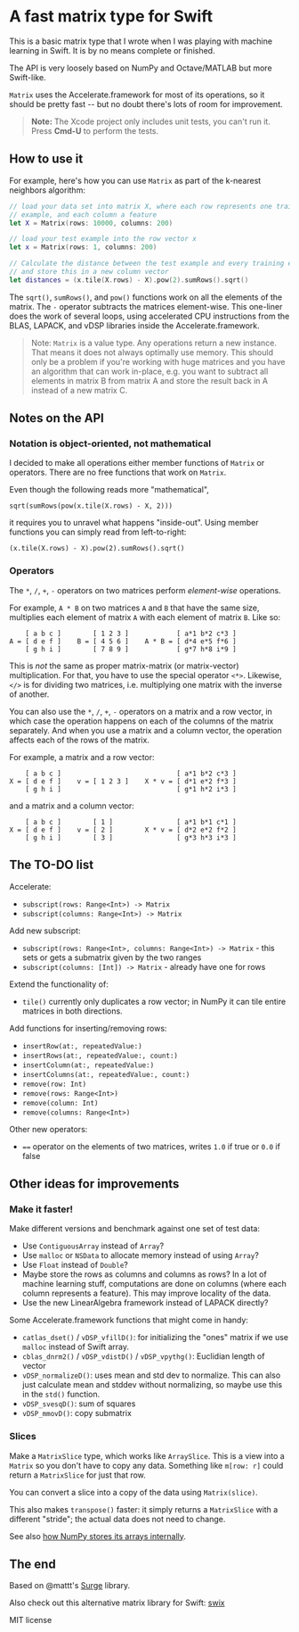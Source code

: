 # A fast matrix type for Swift

This is a basic matrix type that I wrote when I was playing with machine learning in Swift. It is by no means complete or finished.

The API is very loosely based on NumPy and Octave/MATLAB but more Swift-like.

`Matrix` uses the Accelerate.framework for most of its operations, so it should be pretty fast -- but no doubt there's lots of room for improvement.

> **Note:** The Xcode project only includes unit tests, you can't run it. Press **Cmd-U** to perform the tests.

## How to use it

For example, here's how you can use `Matrix` as part of the k-nearest neighbors algorithm:

```swift
// load your data set into matrix X, where each row represents one training
// example, and each column a feature
let X = Matrix(rows: 10000, columns: 200)

// load your test example into the row vector x
let x = Matrix(rows: 1, columns: 200)

// Calculate the distance between the test example and every training example
// and store this in a new column vector
let distances = (x.tile(X.rows) - X).pow(2).sumRows().sqrt()
```

The `sqrt()`, `sumRows()`, and `pow()` functions work on all the elements of the matrix. The `-` operator subtracts the matrices element-wise. This one-liner does the work of several loops, using accelerated CPU instructions from the BLAS, LAPACK, and vDSP libraries inside the Accelerate.framework.

> Note: `Matrix` is a value type. Any operations return a new instance. That means it does not always optimally use memory. This should only be a problem if you're working with huge matrices and you have an algorithm that can work in-place, e.g. you want to subtract all elements in matrix B from matrix A and store the result back in A instead of a new matrix C.

## Notes on the API

### Notation is object-oriented, not mathematical

I decided to make all operations either member functions of `Matrix` or operators. There are no free functions that work on `Matrix`.

Even though the following reads more "mathematical",

    sqrt(sumRows(pow(x.tile(X.rows) - X, 2)))

it requires you to unravel what happens "inside-out". Using member functions you can simply read from left-to-right:

    (x.tile(X.rows) - X).pow(2).sumRows().sqrt()

### Operators

The `*`, `/`, `+`, `-` operators on two matrices perform *element-wise* operations. 

For example, `A * B` on two matrices `A` and `B` that have the same size, multiplies each element of matrix `A` with each element of matrix `B`. Like so:

        [ a b c ]        [ 1 2 3 ]            [ a*1 b*2 c*3 ]
    A = [ d e f ]    B = [ 4 5 6 ]    A * B = [ d*4 e*5 f*6 ]
        [ g h i ]        [ 7 8 9 ]            [ g*7 h*8 i*9 ]

This is *not* the same as proper matrix-matrix (or matrix-vector) multiplication. For that, you have to use the special operator `<*>`. Likewise, `</>` is for dividing two matrices, i.e. multiplying one matrix with the inverse of another.

You can also use the `*`, `/`, `+`, `-` operators on a matrix and a row vector, in which case the operation happens on each of the columns of the matrix separately. And when you use a matrix and a column vector, the operation affects each of the rows of the matrix.

For example, a matrix and a row vector:

        [ a b c ]                             [ a*1 b*2 c*3 ]
    X = [ d e f ]    v = [ 1 2 3 ]    X * v = [ d*1 e*2 f*3 ]
        [ g h i ]                             [ g*1 h*2 i*3 ]

and a matrix and a column vector:

        [ a b c ]        [ 1 ]                [ a*1 b*1 c*1 ]
    X = [ d e f ]    v = [ 2 ]        X * v = [ d*2 e*2 f*2 ]
        [ g h i ]        [ 3 ]                [ g*3 h*3 i*3 ]

## The TO-DO list

Accelerate:

- `subscript(rows: Range<Int>) -> Matrix`
- `subscript(columns: Range<Int>) -> Matrix`

Add new subscript:

- `subscript(rows: Range<Int>, columns: Range<Int>) -> Matrix` - this sets or gets a submatrix given by the two ranges
- `subscript(columns: [Int]) -> Matrix` - already have one for rows

Extend the functionality of:

- `tile()` currently only duplicates a row vector; in NumPy it can tile entire matrices in both directions.

Add functions for inserting/removing rows:

- `insertRow(at:, repeatedValue:)`
- `insertRows(at:, repeatedValue:, count:)`
- `insertColumn(at:, repeatedValue:)`
- `insertColumns(at:, repeatedValue:, count:)`
- `remove(row: Int)`
- `remove(rows: Range<Int>)`
- `remove(column: Int)`
- `remove(columns: Range<Int>)`

Other new operators:

- `==` operator on the elements of two matrices, writes `1.0` if true or `0.0` if false

## Other ideas for improvements

### Make it faster!

Make different versions and benchmark against one set of test data:

- Use `ContiguousArray` instead of `Array`?
- Use `malloc` or `NSData` to allocate memory instead of using `Array`?
- Use `Float` instead of `Double`?
- Maybe store the rows as columns and columns as rows? In a lot of machine learning stuff, computations are done on columns (where each column represents a feature). This may improve locality of the data.
- Use the new LinearAlgebra framework instead of LAPACK directly?

Some Accelerate.framework functions that might come in handy:

- `catlas_dset()` / `vDSP_vfillD()`: for initializing the "ones" matrix if we use `malloc` instead of Swift array.
- `cblas_dnrm2()` / `vDSP_vdistD()` / `vDSP_vpythg()`: Euclidian length of vector
- `vDSP_normalizeD()`: uses mean and std dev to normalize. This can also just calculate mean and stddev without normalizing, so maybe use this in the `std()` function.
- `vDSP_svesqD()`: sum of squares
- `vDSP_mmovD()`: copy submatrix

### Slices

Make a `MatrixSlice` type, which works like `ArraySlice`. This is a view into a `Matrix` so you don't have to copy any data. Something like `m[row: r]` could return a `MatrixSlice` for just that row.

You can convert a slice into a copy of the data using `Matrix(slice)`.

This also makes `transpose()` faster: it simply returns a `MatrixSlice` with a different "stride"; the actual data does not need to change.

See also [how NumPy stores its arrays internally](http://www.scipy-lectures.org/advanced/advanced_numpy/index.html).

## The end

Based on @mattt's [Surge](https://github.com/mattt/Surge) library.

Also check out this alternative matrix library for Swift: [swix](https://github.com/stsievert/swix)

MIT license
